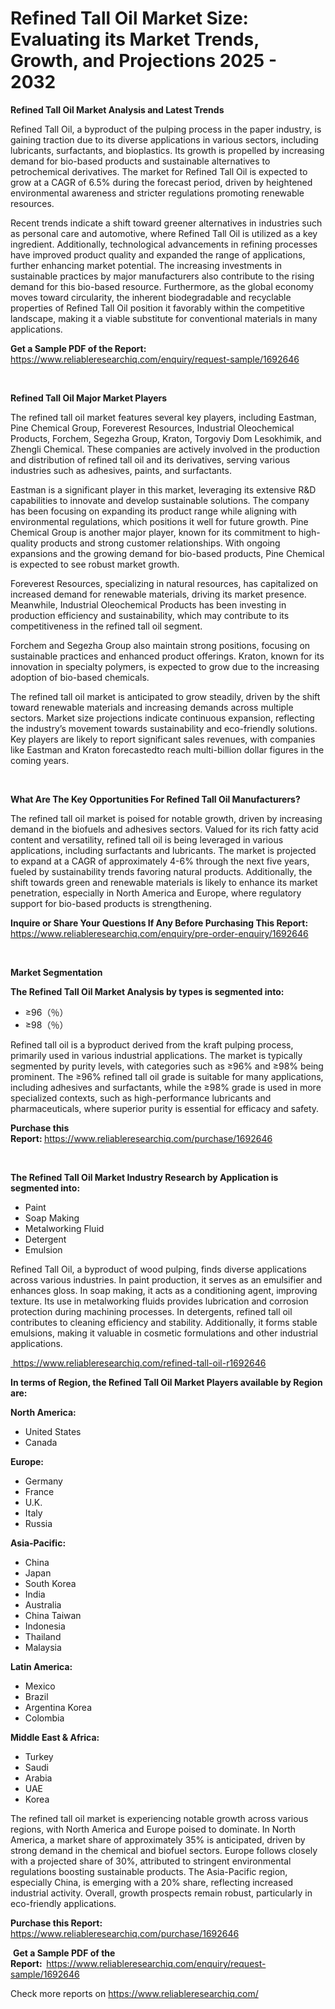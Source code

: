 <p><h1>Refined Tall Oil Market Size: Evaluating its Market Trends, Growth, and Projections 2025 - 2032</h1></p><p><strong>Refined Tall Oil Market Analysis and Latest Trends</strong></p>
<p><p>Refined Tall Oil, a byproduct of the pulping process in the paper industry, is gaining traction due to its diverse applications in various sectors, including lubricants, surfactants, and bioplastics. Its growth is propelled by increasing demand for bio-based products and sustainable alternatives to petrochemical derivatives. The market for Refined Tall Oil is expected to grow at a CAGR of 6.5% during the forecast period, driven by heightened environmental awareness and stricter regulations promoting renewable resources.</p><p>Recent trends indicate a shift toward greener alternatives in industries such as personal care and automotive, where Refined Tall Oil is utilized as a key ingredient. Additionally, technological advancements in refining processes have improved product quality and expanded the range of applications, further enhancing market potential. The increasing investments in sustainable practices by major manufacturers also contribute to the rising demand for this bio-based resource. Furthermore, as the global economy moves toward circularity, the inherent biodegradable and recyclable properties of Refined Tall Oil position it favorably within the competitive landscape, making it a viable substitute for conventional materials in many applications.</p></p>
<p><strong>Get a Sample PDF of the Report:&nbsp;</strong> <a href="https://www.reliableresearchiq.com/enquiry/request-sample/1692646?utm_campaign=104&utm_medium=2&utm_source=Github&utm_content=ia&utm_term=08012025&utm_id=refined-tall-oil">https://www.reliableresearchiq.com/enquiry/request-sample/1692646</a></p>
<p>&nbsp;</p>
<p><strong>Refined Tall Oil Major Market Players</strong></p>
<p><p>The refined tall oil market features several key players, including Eastman, Pine Chemical Group, Foreverest Resources, Industrial Oleochemical Products, Forchem, Segezha Group, Kraton, Torgoviy Dom Lesokhimik, and Zhengli Chemical. These companies are actively involved in the production and distribution of refined tall oil and its derivatives, serving various industries such as adhesives, paints, and surfactants.</p><p>Eastman is a significant player in this market, leveraging its extensive R&D capabilities to innovate and develop sustainable solutions. The company has been focusing on expanding its product range while aligning with environmental regulations, which positions it well for future growth. Pine Chemical Group is another major player, known for its commitment to high-quality products and strong customer relationships. With ongoing expansions and the growing demand for bio-based products, Pine Chemical is expected to see robust market growth.</p><p>Foreverest Resources, specializing in natural resources, has capitalized on increased demand for renewable materials, driving its market presence. Meanwhile, Industrial Oleochemical Products has been investing in production efficiency and sustainability, which may contribute to its competitiveness in the refined tall oil segment.</p><p>Forchem and Segezha Group also maintain strong positions, focusing on sustainable practices and enhanced product offerings. Kraton, known for its innovation in specialty polymers, is expected to grow due to the increasing adoption of bio-based chemicals.</p><p>The refined tall oil market is anticipated to grow steadily, driven by the shift toward renewable materials and increasing demands across multiple sectors. Market size projections indicate continuous expansion, reflecting the industry’s movement towards sustainability and eco-friendly solutions. Key players are likely to report significant sales revenues, with companies like Eastman and Kraton forecastedto reach multi-billion dollar figures in the coming years.</p></p>
<p>&nbsp;</p>
<p><strong>What Are The Key Opportunities For Refined Tall Oil Manufacturers?</strong></p>
<p><p>The refined tall oil market is poised for notable growth, driven by increasing demand in the biofuels and adhesives sectors. Valued for its rich fatty acid content and versatility, refined tall oil is being leveraged in various applications, including surfactants and lubricants. The market is projected to expand at a CAGR of approximately 4-6% through the next five years, fueled by sustainability trends favoring natural products. Additionally, the shift towards green and renewable materials is likely to enhance its market penetration, especially in North America and Europe, where regulatory support for bio-based products is strengthening.</p></p>
<p><strong>Inquire or Share Your Questions If Any Before Purchasing This Report:</strong> <a href="https://www.reliableresearchiq.com/enquiry/pre-order-enquiry/1692646?utm_campaign=104&utm_medium=2&utm_source=Github&utm_content=ia&utm_term=08012025&utm_id=refined-tall-oil">https://www.reliableresearchiq.com/enquiry/pre-order-enquiry/1692646</a></p>
<p>&nbsp;</p>
<p><strong>Market Segmentation</strong></p>
<p><strong>The Refined Tall Oil Market Analysis by types is segmented into:</strong></p>
<p><ul><li>≥96（％）</li><li>≥98（％）</li></ul></p>
<p><p>Refined tall oil is a byproduct derived from the kraft pulping process, primarily used in various industrial applications. The market is typically segmented by purity levels, with categories such as ≥96% and ≥98% being prominent. The ≥96% refined tall oil grade is suitable for many applications, including adhesives and surfactants, while the ≥98% grade is used in more specialized contexts, such as high-performance lubricants and pharmaceuticals, where superior purity is essential for efficacy and safety.</p></p>
<p><strong>Purchase this Report:&nbsp;</strong><a href="https://www.reliableresearchiq.com/purchase/1692646?utm_campaign=104&utm_medium=2&utm_source=Github&utm_content=ia&utm_term=08012025&utm_id=refined-tall-oil">https://www.reliableresearchiq.com/purchase/1692646</a></p>
<p>&nbsp;</p>
<p><strong>The Refined Tall Oil Market Industry Research by Application is segmented into:</strong></p>
<p><ul><li>Paint</li><li>Soap Making</li><li>Metalworking Fluid</li><li>Detergent</li><li>Emulsion</li></ul></p>
<p><p>Refined Tall Oil, a byproduct of wood pulping, finds diverse applications across various industries. In paint production, it serves as an emulsifier and enhances gloss. In soap making, it acts as a conditioning agent, improving texture. Its use in metalworking fluids provides lubrication and corrosion protection during machining processes. In detergents, refined tall oil contributes to cleaning efficiency and stability. Additionally, it forms stable emulsions, making it valuable in cosmetic formulations and other industrial applications.</p></p>
<p><a href="https://www.reliableresearchiq.com/refined-tall-oil-r1692646?utm_campaign=104&utm_medium=2&utm_source=Github&utm_content=ia&utm_term=08012025&utm_id=refined-tall-oil">&nbsp;https://www.reliableresearchiq.com/refined-tall-oil-r1692646</a></p>
<p><strong>In terms of Region, the Refined Tall Oil Market Players available by Region are:</strong></p>
<p>
    <p> <strong> North America: </strong>
        <ul>
            <li>United States</li>
            <li>Canada</li>
        </ul>
        </p> 
    <p> <strong> Europe: </strong>
        <ul>
            <li>Germany</li>
            <li>France</li>
            <li>U.K.</li>
            <li>Italy</li>
            <li>Russia</li>
        </ul>
        </p> 
    <p> <strong> Asia-Pacific: </strong>
        <ul>
            <li>China</li>
            <li>Japan</li>
            <li>South Korea</li>
            <li>India</li>
            <li>Australia</li>
            <li>China Taiwan</li>
            <li>Indonesia</li>
            <li>Thailand</li>
            <li>Malaysia</li>
        </ul>
        </p> 
    <p> <strong> Latin America: </strong>
        <ul>
            <li>Mexico</li>
            <li>Brazil</li>
            <li>Argentina Korea</li>
            <li>Colombia</li>
        </ul>
        </p> 
    <p> <strong> Middle East & Africa: </strong>
        <ul>
            <li>Turkey</li>
            <li>Saudi</li>
            <li>Arabia</li>
            <li>UAE</li>
            <li>Korea</li>
        </ul>
    </p>
    </p>
<p><p>The refined tall oil market is experiencing notable growth across various regions, with North America and Europe poised to dominate. In North America, a market share of approximately 35% is anticipated, driven by strong demand in the chemical and biofuel sectors. Europe follows closely with a projected share of 30%, attributed to stringent environmental regulations boosting sustainable products. The Asia-Pacific region, especially China, is emerging with a 20% share, reflecting increased industrial activity. Overall, growth prospects remain robust, particularly in eco-friendly applications.</p></p>
<p><strong>Purchase this Report: </strong><a href="https://www.reliableresearchiq.com/purchase/1692646?utm_campaign=104&utm_medium=2&utm_source=Github&utm_content=ia&utm_term=08012025&utm_id=refined-tall-oil">https://www.reliableresearchiq.com/purchase/1692646</a></p>
<p>&nbsp;<strong>Get a Sample PDF of the Report:&nbsp;&nbsp;</strong><a href="https://www.reliableresearchiq.com/enquiry/request-sample/1692646?utm_campaign=104&utm_medium=2&utm_source=Github&utm_content=ia&utm_term=08012025&utm_id=refined-tall-oil">https://www.reliableresearchiq.com/enquiry/request-sample/1692646</a></p>
<p><strong></strong></p>
<p>Check more reports on <a href="https://www.reliableresearchiq.com/?utm_campaign=104&utm_medium=2&utm_source=Github&utm_content=ia&utm_term=08012025&utm_id=refined-tall-oil">https://www.reliableresearchiq.com/</a></p>